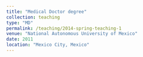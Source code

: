 ```yaml
---
title: "Medical Doctor degree"
collection: teaching
type: "MD"
permalink: /teaching/2014-spring-teaching-1
venue: "National Autonomous University of Mexico"
date: 2011
location: "Mexico City, Mexico"
---
```

